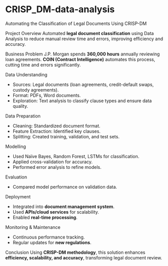 # CRISP_DM-data-analysis
Automating the Classification of Legal Documents Using CRISP-DM

 Project Overview
Automated **legal document classification** using Data Analysis to reduce manual review time and errors, improving efficiency and accuracy.

 Business Problem
J.P. Morgan spends **360,000 hours** annually reviewing loan agreements. **COIN (Contract Intelligence)** automates this process, cutting time and errors significantly.

 Data Understanding
- Sources: Legal documents (loan agreements, credit-default swaps, custody agreements).
- Format: PDFs, Word documents.
- Exploration: Text analysis to classify clause types and ensure data quality.

 Data Preparation
- Cleaning: Standardized document format.
- Feature Extraction: Identified key clauses.
- Splitting: Created training, validation, and test sets.

 Modelling
- Used Naïve Bayes, Random Forest, LSTMs for classification.
- Applied cross-validation for accuracy.
- Performed error analysis to refine models.

 Evaluation
- Compared model performance on validation data.


 Deployment
- Integrated into **document management system**.
- Used **APIs/cloud services** for scalability.
- Enabled **real-time processing**.

 Monitoring & Maintenance
- Continuous performance tracking.
- Regular updates for **new regulations**.

 Conclusion
Using **CRISP-DM methodology**, this solution enhances **efficiency, scalability, and accuracy**, transforming legal document review.


